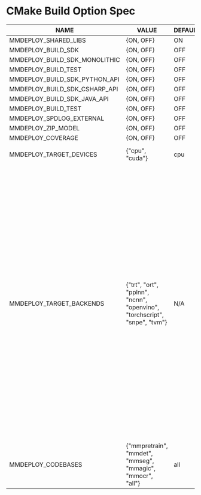 # CMake Build Option Spec

<table class="docutils">
<thead>
  <tr>
    <th>NAME</th>
    <th>VALUE</th>
    <th>DEFAULT</th>
    <th>REMARK</th>
  </tr>
</thead>
<tbody>
  <tr>
    <td>MMDEPLOY_SHARED_LIBS</td>
    <td>{ON, OFF}</td>
    <td>ON</td>
    <td>Switch to build shared libs</td>
  </tr>
  <tr>
    <td>MMDEPLOY_BUILD_SDK</td>
    <td>{ON, OFF}</td>
    <td>OFF</td>
    <td>Switch to build MMDeploy SDK</td>
  </tr>

<tr>
  <td>MMDEPLOY_BUILD_SDK_MONOLITHIC</td>
  <td>{ON, OFF}</td>
  <td>OFF</td>
  <td>Build single lib</td>
  </tr>

<tr>
  <td>MMDEPLOY_BUILD_TEST</td>
  <td>{ON, OFF}</td>
  <td>OFF</td>
  <td>Build unittest</td>
  </tr>

<tr>
    <td>MMDEPLOY_BUILD_SDK_PYTHON_API</td>
    <td>{ON, OFF}</td>
    <td>OFF</td>
    <td>Switch to build MMDeploy SDK python package</td>
  </tr>

<tr>
    <td>MMDEPLOY_BUILD_SDK_CSHARP_API</td>
    <td>{ON, OFF}</td>
    <td>OFF</td>
    <td>Build C# SDK API</td>
  </tr>

<tr>
    <td>MMDEPLOY_BUILD_SDK_JAVA_API</td>
    <td>{ON, OFF}</td>
    <td>OFF</td>
    <td>Build Java SDK API</td>
  </tr>
  <tr>
    <td>MMDEPLOY_BUILD_TEST</td>
    <td>{ON, OFF}</td>
    <td>OFF</td>
    <td>Switch to build MMDeploy SDK unittest cases</td>
  </tr>

<tr>
    <td>MMDEPLOY_SPDLOG_EXTERNAL</td>
    <td>{ON, OFF}</td>
    <td>OFF</td>
    <td>Build with spdlog installation package that comes with the system</td>
  </tr>

<tr>
    <td>MMDEPLOY_ZIP_MODEL</td>
    <td>{ON, OFF}</td>
    <td>OFF</td>
    <td>Enable SDK with zip format</td>
  </tr>

<tr>
    <td>MMDEPLOY_COVERAGE</td>
    <td>{ON, OFF}</td>
    <td>OFF</td>
    <td>Build for cplus code coverage report</td>
  </tr>

<tr>
    <td>MMDEPLOY_TARGET_DEVICES</td>
    <td>{"cpu", "cuda"}</td>
    <td>cpu</td>
    <td>Enable target device. You can enable more by
   passing a semicolon separated list of device names to <code>MMDEPLOY_TARGET_DEVICES</code> variable, e.g. <code>-DMMDEPLOY_TARGET_DEVICES="cpu;cuda"</code> </td>
  </tr>
  <tr>
    <td>MMDEPLOY_TARGET_BACKENDS</td>
    <td>{"trt", "ort", "pplnn", "ncnn", "openvino", "torchscript", "snpe", "tvm"}</td>
    <td>N/A</td>
    <td>Enabling inference engine. <b>By default, no target inference engine is set, since it highly depends on the use case.</b> When more than one engine are specified, it has to be set with a semicolon separated list of inference backend names, e.g. <pre><code>-DMMDEPLOY_TARGET_BACKENDS="trt;ort;pplnn;ncnn;openvino"</code></pre>
    After specifying the inference engine, it's package path has to be passed to cmake as follows, <br>
    1. <b>trt</b>: TensorRT. <code>TENSORRT_DIR</code> and <code>CUDNN_DIR</code> are needed.
<pre><code>
-DTENSORRT_DIR=${TENSORRT_DIR}
-DCUDNN_DIR=${CUDNN_DIR}
</code></pre>
    2. <b>ort</b>: ONNXRuntime. <code>ONNXRUNTIME_DIR</code> is needed.
<pre><code>-DONNXRUNTIME_DIR=${ONNXRUNTIME_DIR}</code></pre>
    3. <b>pplnn</b>: PPL.NN. <code>pplnn_DIR</code> is needed.
<pre><code>-Dpplnn_DIR=${PPLNN_DIR}</code></pre>
    4. <b>ncnn</b>: ncnn. <code>ncnn_DIR</code> is needed.
<pre><code>-Dncnn_DIR=${NCNN_DIR}/build/install/lib/cmake/ncnn</code></pre>
    5. <b>openvino</b>: OpenVINO. <code>InferenceEngine_DIR</code> is needed.
<pre><code>-DInferenceEngine_DIR=${INTEL_OPENVINO_DIR}/deployment_tools/inference_engine/share</code></pre>
    6. <b>torchscript</b>: TorchScript. <code>Torch_DIR</code> is needed.
<pre><code>-DTorch_DIR=${Torch_DIR}</code></pre>
    7. <b>snpe</b>: qcom snpe. <code>SNPE_ROOT</code> must existed in the environment variable because of C/S mode.<br>
    8. <b>coreml</b>: CoreML. <code>Torch_DIR</code> is required.
<pre><code>-DTorch_DIR=${Torch_DIR}</code></pre>
    9. <b>TVM</b>: TVM. <code>TVM_DIR</code> is required. <pre><code>-DTVM_DIR=${TVM_DIR}</code></pre>
   </td>
  </tr>
  <tr>
    <td>MMDEPLOY_CODEBASES</td>
    <td>{"mmpretrain", "mmdet", "mmseg", "mmagic", "mmocr", "all"}</td>
    <td>all</td>
    <td>Enable codebase's postprocess modules. You can provide a semicolon separated list of codebase names to enable them, e.g., <code>-DMMDEPLOY_CODEBASES="mmpretrain;mmdet"</code>. Or you can pass <code>all</code> to enable them all, i.e., <code>-DMMDEPLOY_CODEBASES=all</code></td>
  </tr>

</tbody>
</table>
